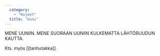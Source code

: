 ```yaml
---
  category: 
    - "Kojeet"
  title: "Uuni"
---
```

MENE UUNIIN. MENE SUORAAN UUNIIN KULKEMATTA LÄHTÖRUUDUN KAUTTA.

Kts. myös [[tanhutakka]].